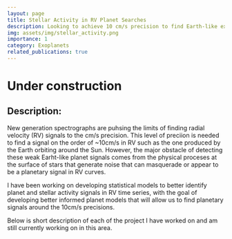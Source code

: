```yaml
---
layout: page
title: Stellar Activity in RV Planet Searches
description: Looking to achieve 10 cm/s precision to find Earth-like exoplanets
img: assets/img/stellar_activity.png
importance: 1
category: Exoplanets
related_publications: true
---
```


# Under construction

## Description:

New generation spectrographs are puhsing the limits of finding radial velocity (RV) signals to the cm/s precision. This level of preciion is needed to find a signal on the order of ~10cm/s in RV such as the one produced by the Earth orbiting around the Sun. However, the major obstacle of detecting these weak Earht-like planet signals comes from the physical proceses at the surface of stars that generate noise that can masquerade or appear to be a planetary signal in RV curves.

I have been working on developing statistical models to better identify planet and stellar activity signals in RV time series, with the goal of developing better informed planet models that will allow us to find planetary signals around the 10cm/s precisions.

Below is short description of each of the project I have worked on and am still currently working on in this area.
